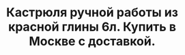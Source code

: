---
title: Кастрюля ручной работы из красной глины 6л. Купить в Москве с доставкой.
description: Кастрюля из красной глины (молочный обжиг) ручной работы. Объем 6 литров. Купить по лучшей цене с доставкой по Москве.

layout: product
permalink: /:path
type: product

weight: 1
featured: 0
new: 0

product-title: Глиняная Кастрюля 6 литров (Молоченый обжиг)
product-description: "Керамическая посуда по праву считается одной из самых качественных и экологичных, так как приготавливаемые в ней блюда получаются необыкновенно вкусными и не содержат вредных веществ. С данной кастрюле вы сможете приготовить прекрасный обед или ужин для большой компании друзей и близких вам людей."
product-price: "1 400"
features:
- "100% ручная работа, красная глина, молоченый обжиг."
- "Диаметр 27 см.,высота 19 см, толщина стенок 8 мм."
- "Цвет коричневый, вес +- 2,5 кг, объем от 5,2 до 6 литров."
- "Максимальная температура нагрева - 600 С"
- "Подходит для всех видов плит и духовых шкафов."
- "Не подходит для посудомоечных машин."

related:
- glinyanaya-kostrulya-2l
- glinyanaya-kostrulya-6l
---